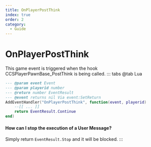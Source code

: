 ```yaml
---
title: OnPlayerPostThink
index: true
order: 2
category:
  - Guide
---
```


# OnPlayerPostThink
This game event is triggered when the hook CCSPlayerPawnBase_PostThink is being called.
::: tabs
@tab Lua
```lua
--- @param event Event
--- @param playerid number
--- @return number EventResult
--- @event returns nil Via event:SetReturn
AddEventHandler("OnPlayerPostThink", function(event, playerid)
    --[[ ... ]]
    return EventResult.Continue
end)
```
#### How can I stop the execution of a User Message?
Simply return `EventResult.Stop` and it will be blocked.
:::